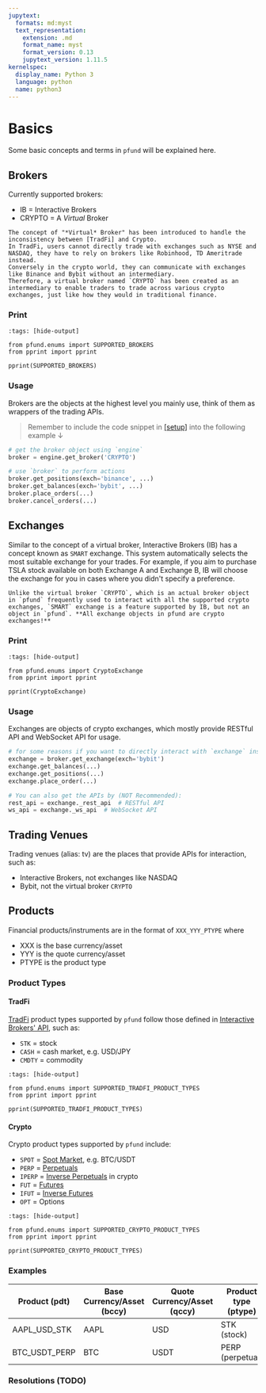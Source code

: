 ```yaml
---
jupytext:
  formats: md:myst
  text_representation:
    extension: .md
    format_name: myst
    format_version: 0.13
    jupytext_version: 1.11.5
kernelspec:
  display_name: Python 3
  language: python
  name: python3
---
```


[TradFi]: https://www.techopedia.com/definition/traditional-finance-tradfi
[Spot Market]: https://www.binance.com/en/feed/post/708139
[Perpetuals]: https://www.bybit.com/ar-SA/help-center/article/Introduction-to-USDT-Perpetual-ContractUSDT_Perpetual_Contract
[Inverse Perpetuals]: https://www.bybit.com/en/help-center/article/Introduction-to-Inverse-Contract
[Futures]: https://www.binance.com/en/feed/post/452197
[Inverse Futures]: https://www.bybit.com/en/help-center/article/What-are-Bybit-Futures-Contracts
[IB API]: https://interactivebrokers.github.io/tws-api/introduction.html

# Basics
Some basic concepts and terms in `pfund` will be explained here.

## Brokers
Currently supported brokers:
- IB = Interactive Brokers
- CRYPTO = A *Virtual* Broker
```{note}
The concept of "*Virtual* Broker" has been introduced to handle the inconsistency between [TradFi] and Crypto.
In TradFi, users cannot directly trade with exchanges such as NYSE and NASDAQ, they have to rely on brokers like Robinhood, TD Ameritrade instead.
Conversely in the crypto world, they can communicate with exchanges like Binance and Bybit without an intermediary.
Therefore, a virtual broker named `CRYPTO` has been created as an intermediary to enable traders to trade across various crypto exchanges, just like how they would in traditional finance.
```

### Print
```{code-cell}
:tags: [hide-output]

from pfund.enums import SUPPORTED_BROKERS
from pprint import pprint

pprint(SUPPORTED_BROKERS)
```


### Usage
Brokers are the objects at the highest level you mainly use, think of them as wrappers of the trading APIs.
> Remember to include the code snippet in [[setup]](./setup.md) into the following example ↓
```python
# get the broker object using `engine`
broker = engine.get_broker('CRYPTO')

# use `broker` to perform actions
broker.get_positions(exch='binance', ...)
broker.get_balances(exch='bybit', ...)
broker.place_orders(...)
broker.cancel_orders(...)
```

## Exchanges
Similar to the concept of a virtual broker, Interactive Brokers (IB) has a concept known as `SMART` exchange. This system automatically selects the most suitable exchange for your trades. For example, if you aim to purchase TSLA stock available on both Exchange A and Exchange B, IB will choose the exchange for you in cases where you didn't specify a preference.

```{note}
Unlike the virtual broker `CRYPTO`, which is an actual broker object in `pfund` frequently used to interact with all the supported crypto exchanges, `SMART` exchange is a feature supported by IB, but not an object in `pfund`. **All exchange objects in pfund are crypto exchanges!**
```

### Print
```{code-cell}
:tags: [hide-output]

from pfund.enums import CryptoExchange
from pprint import pprint

pprint(CryptoExchange)
```

### Usage
Exchanges are objects of crypto exchanges, which mostly provide RESTful API and WebSocket API for usage.
```python
# for some reasons if you want to directly interact with `exchange` instead of using the `broker` object above, you can:
exchange = broker.get_exchange(exch='bybit')
exchange.get_balances(...)
exchange.get_positions(...)
exchange.place_order(...)

# You can also get the APIs by (NOT Recommended):
rest_api = exchange._rest_api  # RESTful API
ws_api = exchange._ws_api  # WebSocket API 
```


## Trading Venues
Trading venues (alias: tv) are the places that provide APIs for interaction, such as:
- Interactive Brokers, not exchanges like NASDAQ
- Bybit, not the virtual broker `CRYPTO`


## Products
Financial products/instruments are in the format of `XXX_YYY_PTYPE` where 
- XXX is the base currency/asset
- YYY is the quote currency/asset
- PTYPE is the product type

### Product Types

#### TradFi
[TradFi] product types supported by `pfund` follow those defined in [Interactive Brokers' API][IB API], such as:
- `STK` = stock
- `CASH` = cash market, e.g. USD/JPY
- `CMDTY` = commodity

```{code-cell}
:tags: [hide-output]

from pfund.enums import SUPPORTED_TRADFI_PRODUCT_TYPES
from pprint import pprint

pprint(SUPPORTED_TRADFI_PRODUCT_TYPES)
```

#### Crypto
Crypto product types supported by `pfund` include:
- `SPOT` = [Spot Market], e.g. BTC/USDT
- `PERP` = [Perpetuals]
- `IPERP` = [Inverse Perpetuals] in crypto
- `FUT` = [Futures]
- `IFUT` = [Inverse Futures]
- `OPT` = Options

```{code-cell}
:tags: [hide-output]

from pfund.enums import SUPPORTED_CRYPTO_PRODUCT_TYPES
from pprint import pprint

pprint(SUPPORTED_CRYPTO_PRODUCT_TYPES)
```

### Examples
| Product (pdt) | Base Currency/Asset (bccy) | Quote Currency/Asset (qccy) | Product type (ptype) |
| ------------- | -------------------------- | --------------------------- | -------------------- |
| AAPL_USD_STK  | AAPL                       | USD                         | STK (stock)          |
| BTC_USDT_PERP | BTC                        | USDT                        | PERP (perpetual)     |

### Resolutions (TODO)
